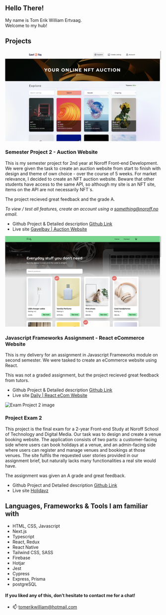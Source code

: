 ## Hello There! 

My name is Tom Erik William Ertvaag.  
Welcome to my hub!

## Projects

![Auction site image](https://raw.githubusercontent.com/Wparsec/Semester-Project-2/main/gavelbay.png)

### Semester Project 2 - Auction Website

This is my semester project for 2nd year at Noroff Front-end Development. We were given the task to create an auction website from start to finish with design and theme of own choice - over the course of 5 weeks. For market relevance, I decided to create an NFT auction website. Beware that other students have access to the same API, so although my site is an NFT site, items on the API are not necessarily NFT´s. 

The project recieved great feedback and the grade A. 

*To view / test all features, create an account using a something@noroff.no email.*
- Github Project & Detailed description [Github Link](https://github.com/WParsec/Semester-Project-2)
- Live site [Gavelbay | Auction Website](https://wparsec.github.io/Semester-Project-2/)

![React eCom site image](https://raw.githubusercontent.com/Wparsec/React-eCom/main/reactEcom.png)

### Javascript Frameworks Assignment - React eCommerce Website

This is my delivery for an assignment in Javascript Frameworks module on second semester. We were tasked to create an eCommerce website using React. 

This was not a graded assignment, but the project recieved great feedback from tutors. 

- Github Project & Detailed description [Github Link](https://github.com/WParsec/React-eCom)
- Live site [Daily | React eCom Website](https://wparsec.github.io/React-eCom)


![Exam Project 2 image](https://raw.githubusercontent.com/Wparsec/holidayz-exam-project/main/Holidayz-screenshot.png)

### Project Exam 2

This project is the final exam for a 2-year Front-end Study at Noroff School of Technology and Digital Media. Our task was to design and create a venue booking website. The application consists of two parts: a customer-facing side where users can book holidays at a venue, and an admin-facing side where users can register and manage venues and bookings at those venues. The site fulfils the requested user stories provided in our assignment brief, but naturally lacks many functionalities a real site would have. 

The assignment was given an A grade and great feedback. 

- Github Project and Detailed description [Github Link](https://github.com/WParsec/holidayz-exam-project)
- Live site [Holidayz](https://cerulean-melba-ba6cf3.netlify.app/)


## Languages, Frameworks & Tools I am familiar with

- HTML, CSS, Javascript
- Next.js
- Typescript
- React, Redux
- React Native
- Tailwind CSS, SASS
- Firebase
- Hotjar
- Jest
- Cypress
- Express, Prisma
- postgreSQL

#### If you liked any of this, don’t hesitate to contact me for a chat!

- 📫 tomerikwilliam@hotmail.com


